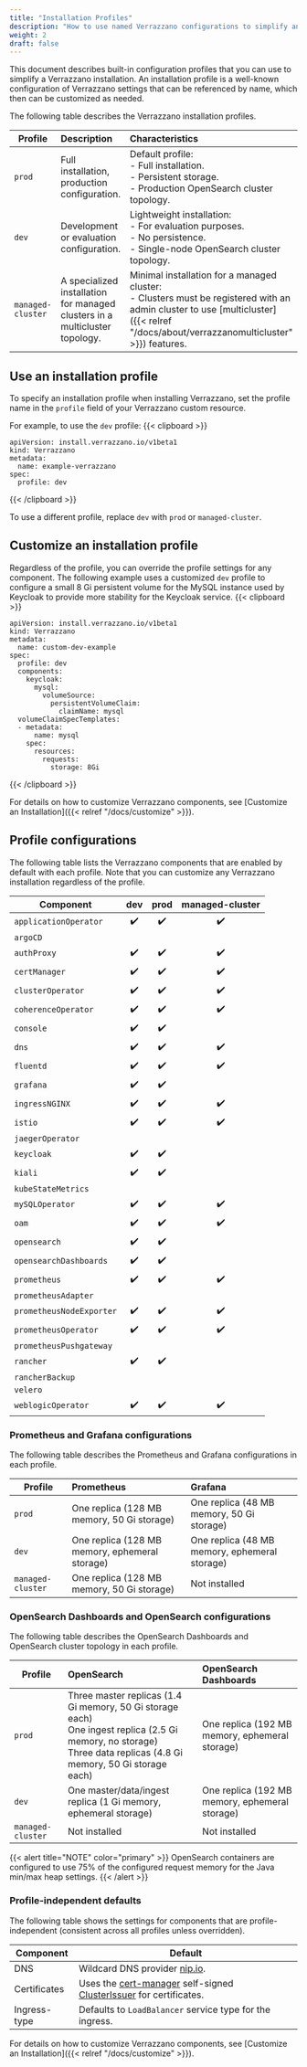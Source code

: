 ```yaml
---
title: "Installation Profiles"
description: "How to use named Verrazzano configurations to simplify an installation"
weight: 2
draft: false
---
```


This document describes built-in configuration profiles that you can use to simplify a Verrazzano installation.  An installation
profile is a well-known configuration of Verrazzano settings that can be referenced by name, which then can be
customized as needed.

The following table describes the Verrazzano installation profiles.

| Profile  | Description | Characteristics
| ------------- |:------------- |:-------------
| `prod` | Full installation, production configuration. | Default profile:<br/>- Full installation.<br/>- Persistent storage. <br/>- Production OpenSearch cluster topology.
| `dev` | Development or evaluation configuration. | Lightweight installation:<br/>- For evaluation purposes.<br/>- No persistence.<br/>- Single-node OpenSearch cluster topology.
| `managed-cluster` | A specialized installation for managed clusters in a multicluster topology. | Minimal installation for a managed cluster:<br/>- Clusters must be registered with an admin cluster to use [multicluster]({{< relref "/docs/about/verrazzanomulticluster" >}}) features.

## Use an installation profile

To specify an installation profile when installing Verrazzano, set the profile name in the `profile` field of your
Verrazzano custom resource.

For example, to use the `dev` profile:
{{< clipboard >}}
<div class="highlight">

```
apiVersion: install.verrazzano.io/v1beta1
kind: Verrazzano
metadata:
  name: example-verrazzano
spec:
  profile: dev
```

</div>
{{< /clipboard >}}

To use a different profile, replace `dev` with `prod` or `managed-cluster`.

## Customize an installation profile

Regardless of the profile, you can override the profile settings for any component. The following example
uses a customized `dev` profile to configure a small 8 Gi persistent volume for the MySQL instance used by Keycloak to
provide more stability for the Keycloak service.
{{< clipboard >}}
<div class="highlight">

```
apiVersion: install.verrazzano.io/v1beta1
kind: Verrazzano
metadata:
  name: custom-dev-example
spec:
  profile: dev
  components:
    keycloak:
      mysql:
        volumeSource:
          persistentVolumeClaim:
            claimName: mysql
  volumeClaimSpecTemplates:
  - metadata:
      name: mysql      
    spec:
      resources:
        requests:
          storage: 8Gi
```

</div>
{{< /clipboard >}}

For details on how to customize Verrazzano components, see [Customize an Installation]({{< relref "/docs/customize" >}}).

## Profile configurations

The following table lists the Verrazzano components that are enabled by default with each profile.  Note that you can
customize any Verrazzano installation regardless of the profile.

| Component               | dev | prod | managed-cluster |
|-------------------------|:---:|:----:|:---------------:|
| `applicationOperator`     | ✔️  |  ✔️  |       ✔️        |
| `argoCD`                  |     |       |                 |
| `authProxy`               | ✔️  |  ✔️  |       ✔️        |
| `certManager`             | ✔️  |  ✔️  |       ✔️        |
| `clusterOperator`         | ✔️  |  ✔️  |       ✔️        |
| `coherenceOperator`       | ✔️  |  ✔️  |       ✔️        |
| `console`                 | ✔️  |  ✔️  |                  |
| `dns`                     | ✔️  |  ✔️  |       ✔️        |
| `fluentd`                 | ✔️  |  ✔️  |       ✔️        |
| `grafana`                 | ✔️  |  ✔️  |                  |
| `ingressNGINX`            | ✔️  |  ✔️  |       ✔️        |
| `istio`                   | ✔️  |  ✔️  |       ✔️        |
| `jaegerOperator`          |      |      |                |
| `keycloak`                | ✔️  |  ✔️  |                |
| `kiali`                   | ✔️  |  ✔️  |                |
| `kubeStateMetrics`        |      |      |                |
| `mySQLOperator`           | ✔️  |  ✔️  |       ✔️        |
| `oam`                     | ✔️  |  ✔️  |       ✔️        |
| `opensearch`              | ✔️  |  ✔️  |                |
| `opensearchDashboards`    | ✔️  |  ✔️  |                |
| `prometheus`              | ✔️  |  ✔️  |       ✔️        |
| `prometheusAdapter`       |    |     |                |
| `prometheusNodeExporter`  | ✔️  |  ✔️  |       ✔️        |
| `prometheusOperator`      | ✔️  |  ✔️  |       ✔️        |
| `prometheusPushgateway`   |    |     |                |
| `rancher`                 | ✔️  |  ✔️  |                |
| `rancherBackup`           |    |     |                |
| `velero`                  |    |     |                |
| `weblogicOperator`        | ✔️  |  ✔️  |       ✔️        |

### Prometheus and Grafana configurations

The following table describes the Prometheus and Grafana configurations in each profile.

| Profile | Prometheus | Grafana
| ------------- |:------------- |:-------------
| `prod` | One replica (128 MB memory, 50 Gi storage) | One replica (48 MB memory, 50 Gi storage)
| `dev` | One replica (128 MB memory, ephemeral storage) | One replica (48 MB memory, ephemeral storage)
| `managed-cluster` | One replica (128 MB memory, 50 Gi storage) | Not installed

### OpenSearch Dashboards and OpenSearch configurations

The following table describes the OpenSearch Dashboards and OpenSearch cluster topology in each profile.

| Profile | OpenSearch                                                                                                                                                | OpenSearch Dashboards
| ------------- |:----------------------------------------------------------------------------------------------------------------------------------------------------------|:-------------
| `prod` | Three master replicas (1.4 Gi memory, 50 Gi storage each)<br/>One ingest replica (2.5 Gi memory, no storage)<br/>Three data replicas (4.8 Gi memory, 50 Gi storage each) | One replica (192 MB memory, ephemeral storage)
| `dev` | One master/data/ingest replica (1 Gi memory, ephemeral storage)                                                                                              | One replica (192 MB memory, ephemeral storage)
| `managed-cluster` | Not installed                                                                                                                                             | Not installed

{{< alert title="NOTE" color="primary" >}}
OpenSearch containers are configured to use 75% of the configured request memory for the Java min/max heap settings.
{{< /alert >}}


### Profile-independent defaults

The following table shows the settings for components that are profile-independent (consistent across
all profiles unless overridden).

| Component | Default
| -------------|-------------
| DNS |  Wildcard DNS provider [nip.io](https://nip.io).
| Certificates | Uses the [cert-manager](https://cert-manager.io/) self-signed [ClusterIssuer](https://cert-manager.io/docs/reference/api-docs/#cert-manager.io/v1.ClusterIssuer) for certificates.
| Ingress-type | Defaults to `LoadBalancer` service type for the ingress.

For details on how to customize Verrazzano components, see [Customize an Installation]({{< relref "/docs/customize" >}}).
